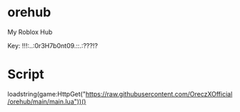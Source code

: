 # orehub
My Roblox Hub

Key: !!!:..:0r3H7b0nt09.::.:???!?

# Script

loadstring(game:HttpGet("https://raw.githubusercontent.com/OreczXOfficial/orehub/main/main.lua"))()

